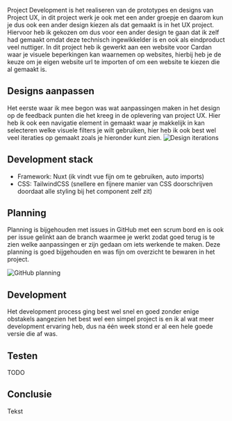 Project Development is het realiseren van de prototypes en designs van Project UX, in dit project werk je ook met een ander groepje en daarom kun je dus ook een ander design kiezen als dat gemaakt is in het UX project. Hiervoor heb ik gekozen om dus voor een ander design te gaan dat ik zelf had gemaakt omdat deze technisch ingewikkelder is en ook als eindproduct veel nuttiger. In dit project heb ik gewerkt aan een website voor Cardan waar je visuele beperkingen kan waarnemen op websites, hierbij heb je de keuze om je eigen website url te importen of om een website te kiezen die al gemaakt is.

## Designs aanpassen
Het eerste waar ik mee begon was wat aanpassingen maken in het design op de feedback punten die het kreeg in de oplevering van project UX. Hier heb ik ook een navigatie element in gemaakt waar je makkelijk in kan selecteren welke visuele filters je wilt gebruiken, hier heb ik ook best wel veel iteraties op gemaakt zoals je hieronder kunt zien.
![Design iterations](/portfolio-images/Pasted%20image%2020250519120133.png)

## Development stack
- Framework: Nuxt (ik vindt vue fijn om te gebruiken, auto imports)
- CSS: TailwindCSS (snellere en fijnere manier van CSS doorschrijven doordaat alle styling bij het component zelf zit)

## Planning
Planning is bijgehouden met issues in GitHub met een scrum bord en is ook per issue gelinkt aan de branch waarmee je werkt zodat goed terug is te zien welke aanpassingen er zijn gedaan om iets werkende te maken. Deze planning is goed bijgehouden en was fijn om overzicht te bewaren in het project.

![GitHub planning](/portfolio-images/Pasted%20image%2020250519112702.png)

## Development
Het development process ging best wel snel en goed zonder enige obstakels aangezien het best wel een simpel project is en ik al wat meer development ervaring heb, dus na één week stond er al een hele goede versie die af was.

## Testen
TODO

## Conclusie
Tekst